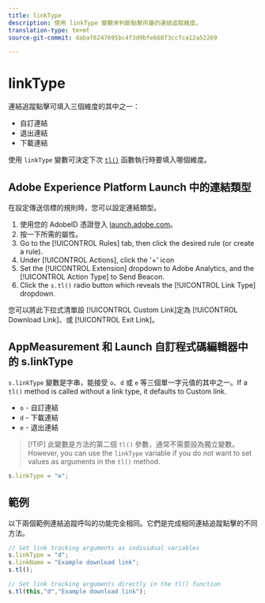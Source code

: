 ```yaml
---
title: linkType
description: 使用 linkType 變數來判斷點擊所屬的連結追蹤維度。
translation-type: tm+mt
source-git-commit: dabaf6247695bc4f3d9bfe668f3ccfca12a52269

---
```



# linkType

連結追蹤點擊可填入三個維度的其中之一：

* 自訂連結
* 退出連結
* 下載連結

使用 `linkType` 變數可決定下次 [`tl()`](../functions/tl-method.md) 函數執行時要填入哪個維度。

## Adobe Experience Platform Launch 中的連結類型

在設定傳送信標的規則時，您可以設定連結類型。

1. 使用您的 AdobeID 憑證登入 [launch.adobe.com](https://launch.adobe.com)。
2. 按一下所需的屬性。
3. Go to the [!UICONTROL Rules] tab, then click the desired rule (or create a rule).
4. Under [!UICONTROL Actions], click the &#39;+&#39; icon
5. Set the [!UICONTROL Extension] dropdown to Adobe Analytics, and the [!UICONTROL Action Type] to Send Beacon.
6. Click the `s.tl()` radio button which reveals the [!UICONTROL Link Type] dropdown.

您可以將此下拉式清單設 [!UICONTROL Custom Link]定為 [!UICONTROL Download Link]、或 [!UICONTROL Exit Link]。

## AppMeasurement 和 Launch 自訂程式碼編輯器中的 s.linkType

`s.linkType` 變數是字串，能接受 `o`、`d` 或 `e` 等三個單一字元值的其中之一。If a `tl()` method is called without a link type, it defaults to Custom link.

* `o` - 自訂連結
* `d` - 下載連結
* `e` - 退出連結

>[!TIP] 此變數是方法的第二個 `tl()` 參數，通常不需要設為獨立變數。 However, you can use the `linkType` variable if you do not want to set values as arguments in the `tl()` method.

```js
s.linkType = "e";
```

## 範例

以下兩個範例連結追蹤呼叫的功能完全相同。它們是完成相同連結追蹤點擊的不同方法。

```js
// Set link tracking arguments as individual variables
s.linkType = "d";
s.linkName = "Example download link";
s.tl();

// Set link tracking arguments directly in the tl() function
s.tl(this,"d","Example download link");
```
